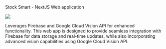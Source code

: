 Stock Smart - NextJS Web application 

<img src="https://skillicons.dev/icons?i=next,scss,firebase,gcp,vercel" />


Leverages Firebase and Google Cloud Vision API for enhanced functionality. This web app is designed to provide seamless integration with Firebase for data storage and real-time updates, while also incorporating advanced vision capabilities using Google Cloud Vision API.
